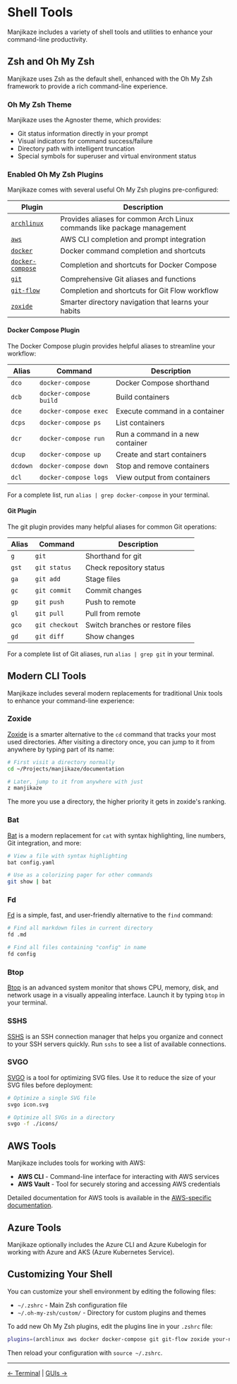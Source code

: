 # Shell Tools

Manjikaze includes a variety of shell tools and utilities to enhance your command-line productivity.

## Zsh and Oh My Zsh

Manjikaze uses Zsh as the default shell, enhanced with the Oh My Zsh framework to provide a rich command-line experience.

### Oh My Zsh Theme

Manjikaze uses the Agnoster theme, which provides:

- Git status information directly in your prompt
- Visual indicators for command success/failure
- Directory path with intelligent truncation
- Special symbols for superuser and virtual environment status

### Enabled Oh My Zsh Plugins

Manjikaze comes with several useful Oh My Zsh plugins pre-configured:

| Plugin | Description |
|--------|-------------|
| [`archlinux`](https://github.com/ohmyzsh/ohmyzsh/tree/master/plugins/archlinux) | Provides aliases for common Arch Linux commands like package management |
| [`aws`](https://github.com/ohmyzsh/ohmyzsh/tree/master/plugins/aws) | AWS CLI completion and prompt integration |
| [`docker`](https://github.com/ohmyzsh/ohmyzsh/tree/master/plugins/docker) | Docker command completion and shortcuts |
| [`docker-compose`](https://github.com/ohmyzsh/ohmyzsh/tree/master/plugins/docker-compose) | Completion and shortcuts for Docker Compose |
| [`git`](https://github.com/ohmyzsh/ohmyzsh/tree/master/plugins/git) | Comprehensive Git aliases and functions |
| [`git-flow`](https://github.com/ohmyzsh/ohmyzsh/tree/master/plugins/git-flow) | Completion and shortcuts for Git Flow workflow |
| [`zoxide`](https://github.com/ajeetdsouza/zoxide) | Smarter directory navigation that learns your habits |

#### Docker Compose Plugin

The Docker Compose plugin provides helpful aliases to streamline your workflow:

| Alias | Command | Description |
|-------|---------|-------------|
| `dco` | `docker-compose` | Docker Compose shorthand |
| `dcb` | `docker-compose build` | Build containers |
| `dce` | `docker-compose exec` | Execute command in a container |
| `dcps` | `docker-compose ps` | List containers |
| `dcr` | `docker-compose run` | Run a command in a new container |
| `dcup` | `docker-compose up` | Create and start containers |
| `dcdown` | `docker-compose down` | Stop and remove containers |
| `dcl` | `docker-compose logs` | View output from containers |

For a complete list, run `alias | grep docker-compose` in your terminal.

#### Git Plugin

The git plugin provides many helpful aliases for common Git operations:

| Alias | Command | Description |
|-------|---------|-------------|
| `g` | `git` | Shorthand for git |
| `gst` | `git status` | Check repository status |
| `ga` | `git add` | Stage files |
| `gc` | `git commit` | Commit changes |
| `gp` | `git push` | Push to remote |
| `gl` | `git pull` | Pull from remote |
| `gco` | `git checkout` | Switch branches or restore files |
| `gd` | `git diff` | Show changes |

For a complete list of Git aliases, run `alias | grep git` in your terminal.

## Modern CLI Tools

Manjikaze includes several modern replacements for traditional Unix tools to enhance your command-line experience:

### Zoxide

[Zoxide](https://github.com/ajeetdsouza/zoxide) is a smarter alternative to the `cd` command that tracks your most used directories. After visiting a directory once, you can jump to it from anywhere by typing part of its name:

```bash
# First visit a directory normally
cd ~/Projects/manjikaze/documentation

# Later, jump to it from anywhere with just
z manjikaze
```

The more you use a directory, the higher priority it gets in zoxide's ranking.

### Bat

[Bat](https://github.com/sharkdp/bat) is a modern replacement for `cat` with syntax highlighting, line numbers, Git integration, and more:

```bash
# View a file with syntax highlighting
bat config.yaml

# Use as a colorizing pager for other commands
git show | bat
```

### Fd

[Fd](https://github.com/sharkdp/fd) is a simple, fast, and user-friendly alternative to the `find` command:

```bash
# Find all markdown files in current directory
fd .md

# Find all files containing "config" in name
fd config
```

### Btop

[Btop](https://github.com/aristocratos/btop) is an advanced system monitor that shows CPU, memory, disk, and network usage in a visually appealing interface. Launch it by typing `btop` in your terminal.

### SSHS

[SSHS](https://github.com/quantumsheep/sshs) is an SSH connection manager that helps you organize and connect to your SSH servers quickly. Run `sshs` to see a list of available connections.

### SVGO

[SVGO](https://github.com/svg/svgo) is a tool for optimizing SVG files. Use it to reduce the size of your SVG files before deployment:

```bash
# Optimize a single SVG file
svgo icon.svg

# Optimize all SVGs in a directory
svgo -f ./icons/
```

## AWS Tools

Manjikaze includes tools for working with AWS:

- **AWS CLI** - Command-line interface for interacting with AWS services
- **AWS Vault** - Tool for securely storing and accessing AWS credentials

Detailed documentation for AWS tools is available in the [AWS-specific documentation](aws-tools.md).

## Azure Tools

Manjikaze optionally includes the Azure CLI and Azure Kubelogin for working with Azure and AKS (Azure Kubernetes Service).

## Customizing Your Shell

You can customize your shell environment by editing the following files:

- `~/.zshrc` - Main Zsh configuration file
- `~/.oh-my-zsh/custom/` - Directory for custom plugins and themes

To add new Oh My Zsh plugins, edit the plugins line in your `.zshrc` file:

```bash
plugins=(archlinux aws docker docker-compose git git-flow zoxide your-new-plugin)
```

Then reload your configuration with `source ~/.zshrc`.

---

[← Terminal](terminal.md) | [GUIs →](gui.md)
